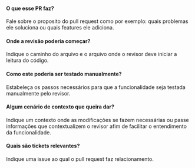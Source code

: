#### O que esse PR faz?
Fale sobre o proposito do pull request como por exemplo: quais problemas ele soluciona ou quais features ele adiciona.

#### Onde a revisão poderia começar?
Indique o caminho do arquivo e o arquivo onde o revisor deve iniciar a leitura do código.

#### Como este poderia ser testado manualmente?
Estabeleça os passos necessários para que a funcionalidade seja testada manualmente pelo revisor.

#### Algum cenário de contexto que queira dar?
Indique um contexto onde as modificações se fazem necessárias ou passe informações que contextualizem
o revisor afim de facilitar o entendimento da funcionalidade.

#### Quais são tickets relevantes?
Indique uma issue ao qual o pull request faz relacionamento.

